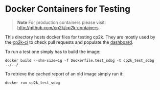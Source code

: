 # Docker Containers for Testing

> **Note** For production containers please visit: <http://github.com/cp2k/cp2k-containers>.

This directory hosts docker files for testing cp2k. They are mostly used by the
[cp2k-ci](https://github.com/cp2k/cp2k-ci) to check pull requests and populate the
[dashboard](https://dashboard.cp2k.org).

To run a test one simply has to build the image:

```shell
docker build --shm-size=1g -f Dockerfile.test_sdbg -t cp2k_test_sdbg ../../
```

To retrieve the cached report of an old image simply run it:

```shell
docker run cp2k_test_sdbg
```
